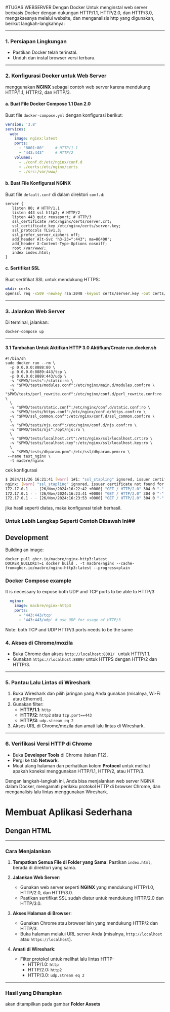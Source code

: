 #TUGAS WEBSERVER Dengan Docker
Untuk menginstal web server berbasis Docker dengan dukungan HTTP/1.1, HTTP/2.0, dan HTTP/3.0, mengaksesnya melalui website, dan menganalisis http yang digunakan, berikut langkah-langkahnya:

---

### 1. **Persiapan Lingkungan**

- Pastikan Docker telah terinstal.
- Unduh dan instal browser versi terbaru.

---

### 2. **Konfigurasi Docker untuk Web Server**

menggunakan **NGINX** sebagai contoh web server karena mendukung HTTP/1.1, HTTP/2, dan HTTP/3.

#### a. **Buat File Docker Compose 1.1 Dan 2.0**

Buat file `docker-compose.yml` dengan konfigurasi berikut:

```yaml
version: '3.8'
services:
  web:
    image: nginx:latest
    ports:
      - "8001:80"     # HTTP/1.1
      - "443:443"     # HTTP/2 
    volumes:
      - ./conf.d:/etc/nginx/conf.d
      - ./certs:/etc/nginx/certs
      - ./src:/var/www/

```

#### b. **Buat File Konfigurasi NGINX**

Buat file `default.conf` di dalam direktori  `conf.d`:

```nginx
server {
   listen 80; # HTTP/1.1
   listen 443 ssl http2; # HTTP/2
   listen 443 quic reuseport; # HTTP/3
   ssl_certificate /etc/nginx/certs/server.crt;
   ssl_certificate_key /etc/nginx/certs/server.key;
   ssl_protocols TLSv1.3;
   ssl_prefer_server_ciphers off;
   add_header Alt-Svc 'h3-23=":443"; ma=86400';
   add_header X-Content-Type-Options nosniff;
   root /var/www/;
   index index.html;
}
```

#### c. **Sertifikat SSL**

Buat sertifikat SSL untuk mendukung HTTPS:

```bash
mkdir certs
openssl req -x509 -newkey rsa:2048 -keyout certs/server.key -out certs/server.crt -days 365 -nodes
```

---

### 3. **Jalankan Web Server**

Di terminal, jalankan:

```bash
docker-compose up
```

---
#### 3.1 Tambahan Untuk Aktifkan HTTP 3.0 Aktifkan/Create run.docker.sh
```
#!/bin/sh
sudo docker run --rm \
  -p 0.0.0.0:8888:80 \
  -p 0.0.0.0:8889:443/tcp \
  -p 0.0.0.0:8889:443/udp \
  -v "$PWD/tests":/static:ro \
  -v "$PWD/tests/modules.conf":/etc/nginx/main.d/modules.conf:ro \
  -v "$PWD/tests/perl_rewrite.conf":/etc/nginx/conf.d/perl_rewrite.conf:ro \
  \
  -v "$PWD/tests/static.conf":/etc/nginx/conf.d/static.conf:ro \
  -v "$PWD/tests/https.conf":/etc/nginx/conf.d/https.conf:ro \
  -v "$PWD/ssl_common.conf":/etc/nginx/conf.d/ssl_common.conf:ro \
  \
  -v "$PWD/tests/njs.conf":/etc/nginx/conf.d/njs.conf:ro \
  -v "$PWD/tests/njs":/opt/njs:ro \
  \
  -v "$PWD/tests/localhost.crt":/etc/nginx/ssl/localhost.crt:ro \
  -v "$PWD/tests/localhost.key":/etc/nginx/ssl/localhost.key:ro \
  \
  -v "$PWD/tests/dhparam.pem":/etc/ssl/dhparam.pem:ro \
 --name test_nginx \
  -t macbre/nginx

```
cek konfigurasi
``` sh.run.docker.sh
$ 2024/11/26 16:21:41 [warn] 1#1: "ssl_stapling" ignored, issuer certificate not found for certificate "/etc/nginx/ssl/localhost.crt"
nginx: [warn] "ssl_stapling" ignored, issuer certificate not found for certificate "/etc/nginx/ssl/localhost.crt"
172.17.0.1 - - [26/Nov/2024:16:22:42 +0000] "GET / HTTP/2.0" 304 0 "-" "Mozilla/5.0 (X11; Ubuntu; Linux x86_64; rv:129.0) Gecko/20100101 Firefox/129.0" "-" ""
172.17.0.1 - - [26/Nov/2024:16:23:41 +0000] "GET / HTTP/2.0" 304 0 "-" "Mozilla/5.0 (X11; Ubuntu; Linux x86_64; rv:129.0) Gecko/20100101 Firefox/129.0" "-" ""
172.17.0.1 - - [26/Nov/2024:16:23:53 +0000] "GET / HTTP/2.0" 304 0 "-" "Mozilla/5.0 (X11; Ubuntu; Linux x86_64; rv:129.0) Gecko/20100101 Firefox/129.0" "-" ""

```
jika hasil seperti diatas, maka konfigurasi telah berhasil.

### Untuk Lebih Lengkap Seperti Contoh Dibawah Ini##
## Development

Building an image:

```
docker pull ghcr.io/macbre/nginx-http3:latest
DOCKER_BUILDKIT=1 docker build . -t macbre/nginx --cache-from=ghcr.io/macbre/nginx-http3:latest --progress=plain
```

### Docker Compose example

It is necessary to expose both UDP and TCP ports to be able to HTTP/3

```yaml
  nginx:
    image: macbre/nginx-http3
    ports:
      - '443:443/tcp'
      - '443:443/udp' # use UDP for usage of HTTP/3
```

Note: both TCP and UDP HTTP/3 ports needs to be the same

### 4. **Akses di Chrome/mozila**

- Buka Chrome dan akses `http://localhost:8001/ ` untuk HTTP/1.1.
- Gunakan `https://localhost:8889/` untuk HTTPS dengan HTTP/2 dan HTTP/3.

---

### 5. **Pantau Lalu Lintas di Wireshark**

1. Buka Wireshark dan pilih jaringan yang Anda gunakan (misalnya, Wi-Fi atau Ethernet).
2. Gunakan filter:
    - **HTTP/1.1**: `http`
    - **HTTP/2**: `http2` atau `tcp.port==443`
    - **HTTP/3**: `udp.stream eq 2`
3. Akses URL di Chrome/mozila dan amati lalu lintas di Wireshark.

---

### 6. **Verifikasi Versi HTTP di Chrome**

- Buka **Developer Tools** di Chrome (tekan F12).
- Pergi ke tab **Network**.
- Muat ulang halaman dan perhatikan kolom **Protocol** untuk melihat apakah koneksi menggunakan HTTP/1.1, HTTP/2, atau HTTP/3.

Dengan langkah-langkah ini, Anda bisa menjalankan web server NGINX dalam Docker, mengamati perilaku protokol HTTP di browser Chrome, dan menganalisis lalu lintas menggunakan Wireshark.

# Membuat Aplikasi Sederhana
Dengan HTML 
---

---

### **Cara Menjalankan**

1. **Tempatkan Semua File di Folder yang Sama**: Pastikan `index.html`, berada di direktori yang sama.
    
2. **Jalankan Web Server**:
    
    - Gunakan web server seperti **NGINX** yang mendukung HTTP/1.0, HTTP/2.0, dan HTTP/3.0.
    - Pastikan sertifikat SSL sudah diatur untuk mendukung HTTP/2.0 dan HTTP/3.0.
3. **Akses Halaman di Browser**:
    
    - Gunakan Chrome atau browser lain yang mendukung HTTP/2 dan HTTP/3.
    - Buka halaman melalui URL server Anda (misalnya, `http://localhost` atau `https://localhost`).
4. **Amati di Wireshark**:
    
    - Filter protokol untuk melihat lalu lintas HTTP:
        - HTTP/1.0: `http`
        - HTTP/2.0: `http2`
        - HTTP/3.0: `udp.stream eq 2`

---

### Hasil yang Diharapkan
akan ditampilkan pada gambar **Folder Assets**
